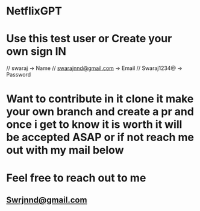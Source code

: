 # NetflixGPT

# Use this test user or Create your own sign IN
  // swaraj -> Name
  // swarajnnd@gmail.com -> Email
  // Swaraj1234@ -> Password

# Want to contribute in it clone it make your own branch and create a pr and once i get to know it is worth it will be accepted ASAP or if not reach me out with my mail below

# Feel free to reach out to me 
## Swrjnnd@gmail.com